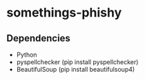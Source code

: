 # somethings-phishy

## Dependencies
- Python
- pyspellchecker (pip install pyspellchecker)
- BeautifulSoup (pip install beautifulsoup4)